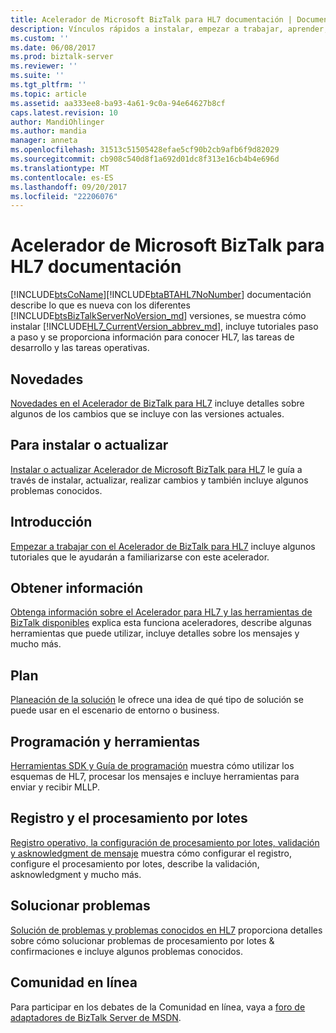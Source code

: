 ```yaml
---
title: Acelerador de Microsoft BizTalk para HL7 documentación | Documentos de Microsoft
description: Vínculos rápidos a instalar, empezar a trabajar, aprender, programación y las herramientas, el procesamiento por lotes y solución de problemas del Acelerador para HL7 en BizTalk Server
ms.custom: ''
ms.date: 06/08/2017
ms.prod: biztalk-server
ms.reviewer: ''
ms.suite: ''
ms.tgt_pltfrm: ''
ms.topic: article
ms.assetid: aa333ee8-ba93-4a61-9c0a-94e64627b8cf
caps.latest.revision: 10
author: MandiOhlinger
ms.author: mandia
manager: anneta
ms.openlocfilehash: 31513c51505428efae5cf90b2cb9afb6f9d82029
ms.sourcegitcommit: cb908c540d8f1a692d01dc8f313e16cb4b4e696d
ms.translationtype: MT
ms.contentlocale: es-ES
ms.lasthandoff: 09/20/2017
ms.locfileid: "22206076"
---
```

# <a name="microsoft-biztalk-accelerator-for-hl7-documentation"></a>Acelerador de Microsoft BizTalk para HL7 documentación
[!INCLUDE[btsCoName](../../includes/btsconame-md.md)][!INCLUDE[btaBTAHL7NoNumber](../../includes/btabtahl7nonumber-md.md)] documentación describe lo que es nueva con los diferentes [!INCLUDE[btsBizTalkServerNoVersion_md](../../includes/btsbiztalkservernoversion-md.md)] versiones, se muestra cómo instalar [!INCLUDE[HL7_CurrentVersion_abbrev_md](../../includes/hl7-currentversion-abbrev-md.md)], incluye tutoriales paso a paso y se proporciona información para conocer HL7, las tareas de desarrollo y las tareas operativas.   
  
## <a name="whats-new"></a>Novedades

[Novedades en el Acelerador de BizTalk para HL7](../../adapters-and-accelerators/accelerator-hl7/what-s-new-in-biztalk-accelerator-for-hl7.md) incluye detalles sobre algunos de los cambios que se incluye con las versiones actuales. 

## <a name="install-or-upgrade"></a>Para instalar o actualizar
[Instalar o actualizar Acelerador de Microsoft BizTalk para HL7](../../adapters-and-accelerators/accelerator-hl7/install-or-upgrade-microsoft-biztalk-accelerator-for-hl7.md) le guía a través de instalar, actualizar, realizar cambios y también incluye algunos problemas conocidos.

## <a name="get-started"></a>Introducción
[Empezar a trabajar con el Acelerador de BizTalk para HL7](../../adapters-and-accelerators/accelerator-hl7/get-started-with-the-biztalk-accelerator-for-hl7.md) incluye algunos tutoriales que le ayudarán a familiarizarse con este acelerador.

## <a name="learn"></a>Obtener información
[Obtenga información sobre el Acelerador para HL7 y las herramientas de BizTalk disponibles](../../adapters-and-accelerators/accelerator-hl7/learn-the-hl7-accelerator-and-the-biztalk-tools-available.md) explica esta funciona aceleradores, describe algunas herramientas que puede utilizar, incluye detalles sobre los mensajes y mucho más.

## <a name="plan"></a>Plan
[Planeación de la solución](../../adapters-and-accelerators/accelerator-hl7/planning-for-your-solution.md) le ofrece una idea de qué tipo de solución se puede usar en el escenario de entorno o business.

## <a name="programming-and-tooling"></a>Programación y herramientas
[Herramientas SDK y Guía de programación](../../adapters-and-accelerators/accelerator-hl7/programming-guide-and-sdk-tools.md) muestra cómo utilizar los esquemas de HL7, procesar los mensajes e incluye herramientas para enviar y recibir MLLP.

## <a name="logging-and-batching"></a>Registro y el procesamiento por lotes 
[Registro operativo, la configuración de procesamiento por lotes, validación y asknowledgment de mensaje](../../adapters-and-accelerators/accelerator-hl7/operational-logging-message-batching-validation-and-asknowledgment-settings.md) muestra cómo configurar el registro, configure el procesamiento por lotes, describe la validación, asknowledgment y mucho más.

## <a name="troubleshooting"></a>Solucionar problemas
[Solución de problemas y problemas conocidos en HL7](../../adapters-and-accelerators/accelerator-hl7/troubleshooting-and-known-issues-in-hl7.md) proporciona detalles sobre cómo solucionar problemas de procesamiento por lotes & confirmaciones e incluye algunos problemas conocidos.


## <a name="online-community"></a>Comunidad en línea  
 Para participar en los debates de la Comunidad en línea, vaya a [foro de adaptadores de BizTalk Server de MSDN](https://social.msdn.microsoft.com/Forums/en-US/home?forum=biztalkr2adapters).
